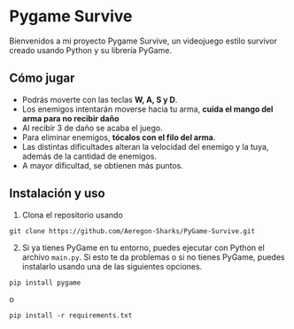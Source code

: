 # Pygame Survive
Bienvenidos a mi proyecto Pygame Survive, un videojuego estilo survivor creado usando Python y su librería PyGame.

## Cómo jugar
- Podrás moverte con las teclas **W, A, S y D**.
- Los enemigos intentarán moverse hacia tu arma, **cuida el mango del arma para no recibir daño**
- Al recibir 3 de daño se acaba el juego.
- Para eliminar enemigos, **tócalos con el filo del arma**.
- Las distintas dificultades alteran la velocidad del enemigo y la tuya, además de la cantidad de enemigos.
- A mayor dificultad, se obtienen más puntos.

## Instalación y uso
1. Clona el repositorio usando  
```
git clone https://github.com/Aeregon-Sharks/PyGame-Survive.git
```

2. Si ya tienes PyGame en tu entorno, puedes ejecutar con Python el archivo ```main.py```. Si esto te da problemas o si no tienes PyGame, puedes instalarlo usando una de las siguientes opciones. 
```
pip install pygame
```
o
```
pip install -r requirements.txt
```